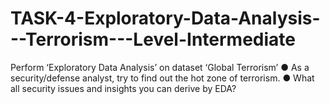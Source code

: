 # TASK-4-Exploratory-Data-Analysis---Terrorism---Level-Intermediate
Perform ‘Exploratory Data Analysis’ on dataset ‘Global Terrorism’ ● As a security/defense analyst, try to find out the hot zone of terrorism. ● What all security issues and insights you can derive by EDA?
